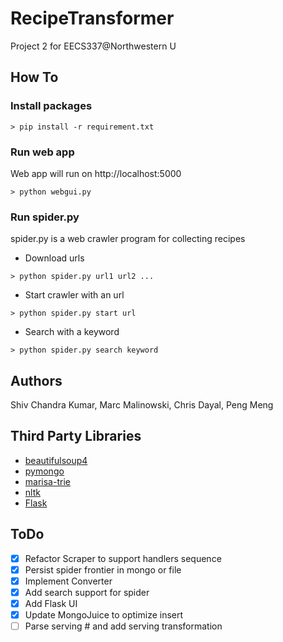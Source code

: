 RecipeTransformer
========================

Project 2 for EECS337@Northwestern U

How To
------------------------
### Install packages
``` shell
> pip install -r requirement.txt
```

### Run web app
Web app will run on http://localhost:5000
``` shell
> python webgui.py
```

### Run spider.py
spider.py is a web crawler program for collecting recipes
- Download urls
``` shell
> python spider.py url1 url2 ...
```
- Start crawler with an url
``` shell
> python spider.py start url
```
- Search with a keyword
``` shell
> python spider.py search keyword
```

Authors
------------------------
Shiv Chandra Kumar, Marc Malinowski, Chris Dayal, Peng Meng

Third Party Libraries
------------------------
- [beautifulsoup4](http://www.crummy.com/software/BeautifulSoup/)
- [pymongo](http://www.mongodb.org)
- [marisa-trie](https://github.com/kmike/marisa-trie)
- [nltk](http://www.nltk.org)
- [Flask](http://flask.pocoo.org)

ToDo
------------------------
- [x] Refactor Scraper to support handlers sequence
- [x] Persist spider frontier in mongo or file
- [x] Implement Converter
- [x] Add search support for spider
- [x] Add Flask UI
- [x] Update MongoJuice to optimize insert
- [ ] Parse serving # and add serving transformation
